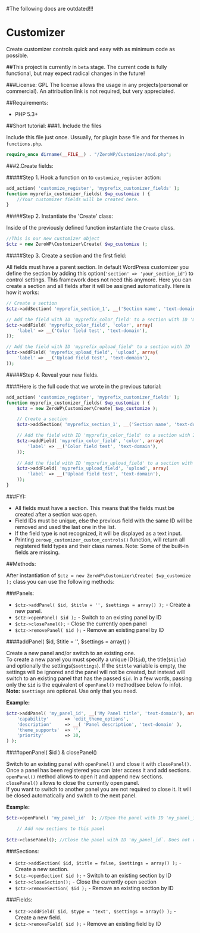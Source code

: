 
#The following docs are outdated!!!

# Customizer
Create customizer controls quick and easy with as minimum code as possible.

##This project is currently in `beta` stage. The current code is fully functional, but may expect radical changes in the future!

###License: GPL
The license allows the usage in any projects(personal or commercial). An attribution link is not required, but very appreciated.

##Requirements:

 * PHP 5.3+
 
##Short tutorial:
###1. Include the files

Include this file just once. Ussually, for plugin base file and for themes in `functions.php`. 

```php
require_once dirname(__FILE__) . "/ZeroWP/Customizer/mod.php";
```

###2.Create fields:

#####Step 1. Hook a function on to `customize_register` action:
```php
add_action( 'customize_register', 'myprefix_customizer_fields' );
function myprefix_customizer_fields( $wp_customize ) {
	//Your customizer fields will be created here.
}
```

#####Step 2. Instantiate the 'Create' class:

Inside of the previously defined function instantiate the `Create` class.
```php
//This is our new customizer object
$ctz = new ZeroWP\Customizer\Create( $wp_customize );
```

#####Step 3. Create a section and the first field:

All fields must have a parent section. In default WordPress customizer you define the section by adding this option(`'section' => 'your_section_id'`) to control settings. This framework does not need this anymore. Here you can create a section and all fields after it will be assigned automatically. Here is how it works:

```php
// Create a section
$ctz->addSection( 'myprefix_section_1', __('Section name', 'text-domain') );

// Add the field with ID 'myprefix_color_field' to a section with ID 'myprefix_section_1'
$ctz->addField( 'myprefix_color_field', 'color', array(
	'label' => __('Color field test', 'text-domain'),
));

// Add the field with ID 'myprefix_upload_field' to a section with ID 'myprefix_section_1'
$ctz->addField( 'myprefix_upload_field', 'upload', array(
	'label' => __('Upload field test', 'text-domain'),
));
```

#####Step 4. Reveal your new fields.

####Here is the full code that we wrote in the previous tutorial:
```php
add_action( 'customize_register', 'myprefix_customizer_fields' );
function myprefix_customizer_fields( $wp_customize ) {
	$ctz = new ZeroWP\Customizer\Create( $wp_customize );

	// Create a section
	$ctz->addSection( 'myprefix_section_1', __('Section name', 'text-domain') );

	// Add the field with ID 'myprefix_color_field' to a section with ID 'myprefix_section_1'
	$ctz->addField( 'myprefix_color_field', 'color', array(
		'label' => __('Color field test', 'text-domain'),
	));
	
	// Add the field with ID 'myprefix_upload_field' to a section with ID 'myprefix_section_1'
	$ctz->addField( 'myprefix_upload_field', 'upload', array(
		'label' => __('Upload field test', 'text-domain'),
	));
}
```

###FYI:
- All fields must have a section. This means that the fields must be created after a section was open.
- Field IDs must be unique, else the previous field with the same ID will be removed and used the last one in the list.
- If the field type is not recognized, it will be displayed as a text input.
- Printing `zerowp_customizer_custom_controls()` function, will return all registered field types and their class names. Note: Some of the built-in fields are missing.


##Methods:

After instantiation of `$ctz = new ZeroWP\Customizer\Create( $wp_customize );` class you can use the following methods:

###Panels:
* `$ctz->addPanel( $id, $title = '', $settings = array() );` - Create a new panel.
* `$ctz->openPanel( $id );` - Switch to an existing panel by ID
* `$ctz->closePanel();` - Close the currently open panel
* `$ctz->removePanel( $id );` - Remove an existing panel by ID

####addPanel( $id, $title = '', $settings = array() )

Create a new panel and/or switch to an existing one.<br>
To create a new panel you must specify a unique ID(`$id`), the title(`$title`) and optionally the settings(`$settings`). If the `$title` variable is empty, the settings will be ignored and the panel will not be created, but instead will switch to an existing panel that has the passed `$id`. In a few words, passing only the `$id` is the equivalent of `openPanel()` method(see below fo info).
**Note:** `$settings` are optional. Use only that you need. 

**Example:**
```php
$ctz->addPanel( 'my_panel_id', __('My Panel title', 'text-domain'), array(
	'capability'      => 'edit_theme_options',
	'description'     => __( 'Panel description', 'text-domain' ),
	'theme_supports'  => '',
	'priority'        => 10,
) );
```

####openPanel( $id ) & closePanel()

Switch to an existing panel with `openPanel()` and close it with `closePanel()`.<br>
Once a panel has been registered you can later access it and add sections. `openPanel()` method allows to open it and append new sections.<br>
`closePanel()` allows to close the currently open panel.<br>
If you want to switch to another panel you are not required to close it. It will be closed automatically and switch to the next panel.<br>

**Example:**
```php
$ctz->openPanel( 'my_panel_id'  ); //Open the panel with ID 'my_panel_id`

	// Add new sections to this panel
	
$ctz->closePanel(); //Close the panel with ID 'my_panel_id`. Does not require to pass the ID.
```


###Sections:
* `$ctz->addSection( $id, $title = false, $settings = array() );` - Create a new section.
* `$ctz->openSection( $id );` - Switch to an existing section by ID
* `$ctz->closeSection();` - Close the currently open section
* `$ctz->removeSection( $id );` - Remove an existing section by ID

###Fields:
* `$ctz->addField( $id, $type = 'text', $settings = array() );` - Create a new field.
* `$ctz->removeField( $id );` - Remove an existing field by ID
 



   
